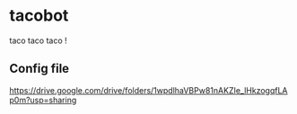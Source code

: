 # tacobot
taco taco taco !

## Config file
https://drive.google.com/drive/folders/1wpdlhaVBPw81nAKZIe_lHkzogqfLAp0m?usp=sharing
